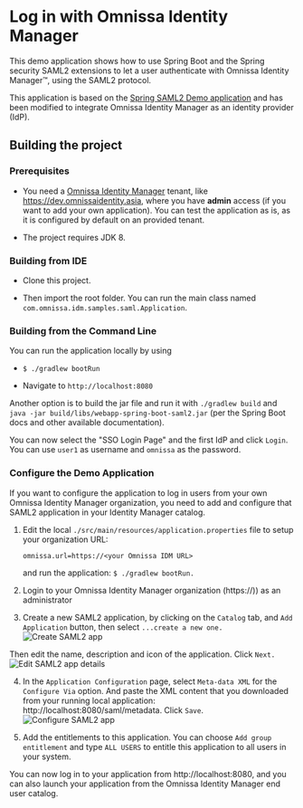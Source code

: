 Log in with Omnissa Identity Manager
===================================

This demo application shows how to use Spring Boot and the Spring
security SAML2 extensions to let a user authenticate with Omnissa
Identity Manager™, using the SAML2 protocol.

This application is based on the [Spring SAML2 Demo application](https://github.com/vdenotaris/spring-boot-security-saml-sample)
and has been modified to integrate Omnissa Identity Manager as an identity provider (IdP).

Building the project
--------------------

### Prerequisites

-   You need a [Omnissa Identity Manager](http://www.air-watch.com/omnissa-identity-manager-free-trial)
    tenant, like https://dev.omnissaidentity.asia, where you have
    **admin** access (if you want to add your own application). You can
    test the application as is, as it is configured by default on an
    provided tenant.

-   The project requires JDK 8.

### Building from IDE

-   Clone this project.

-   Then import the root folder. You can run the main class named
    `com.omnissa.idm.samples.saml.Application`.

### Building from the Command Line

You can run the application locally by using

-   `$ ./gradlew bootRun`

-   Navigate to `http://localhost:8080`

Another option is to build the jar file and run it with
`./gradlew build` and
`java -jar build/libs/webapp-spring-boot-saml2.jar` (per the Spring Boot
docs and other available documentation).

You can now select the "SSO Login Page" and the first IdP and click
`Login`. You can use `user1` as username and `omnissa` as the password.

### Configure the Demo Application

If you want to configure the application to log in users from your own
Omnissa Identity Manager organization, you need to add and configure that
SAML2 application in your Identity Manager catalog.

1.  Edit the local `./src/main/resources/application.properties`
    file to setup your organization URL:
    ```properties
    omnissa.url=https://<your Omnissa IDM URL>
    ```
    and run the application: `$ ./gradlew bootRun.`

2.  Login to your Omnissa Identity Manager organization (https://<your Omnissa IDM URL>)) as an
    administrator

3.  Create a new SAML2 application, by clicking on the `Catalog` tab,
    and `Add Application` button, then select `...create a new one.`
    ![Create SAML2 app](images/CreateSAML2App.png)

Then edit the name, description and icon of the application. Click
`Next.`
![Edit SAML2 app details](images/EditSAML2App.png)

4.  In the `Application Configuration` page, select `Meta-data XML` for
    the `Configure Via` option. And paste the XML content that you
    downloaded from your running local application:
    http://localhost:8080/saml/metadata.
    Click `Save`.
    ![Configure SAML2 app](images/ConfigureSAML2App.png)

5.  Add the entitlements to this application. You can choose
    `Add group entitlement` and type `ALL USERS` to entitle this
    application to all users in your system.

You can now log in to your application from http://localhost:8080, and
you can also launch your application from the Omnissa Identity Manager
end user catalog.
